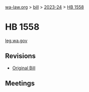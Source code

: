 [wa-law.org](/) > [bill](/bill/) > [2023-24](/bill/2023-24/) > [HB 1558](/bill/2023-24/hb/1558/)

# HB 1558
[leg.wa.gov](https://app.leg.wa.gov/billsummary?BillNumber=1558&Year=2023&Initiative=false)

## Revisions
* [Original Bill](1/)

## Meetings